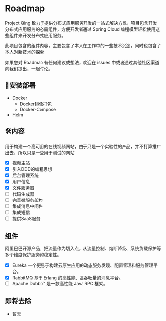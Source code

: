 # Roadmap

Project Qing 致力于提供分布式应用服务开发的一站式解决方案。项目包含开发分布式应用服务的必需组件，方便开发者通过 Spring
Cloud 编程模型轻松使用这些组件来开发分布式应用服务。

此项目包含的组件内容，主要包含了本人在工作中的一些技术沉淀，同时也包含了本人对新技术的探索

如果您对 Roadmap 有任何建议或想法，欢迎在 issues 中或者通过其他社区渠道向我们提出，一起讨论。

## 🔧安装部署

- Docker
    - Docker镜像打包
    - Docker-Compose
- Helm

## 🛠内容

用于构建一个高可用的在线视频网站，由于只是一个实验性的产品，并不打算推广出去，所以只是一些用于测试的网站

- [x] 视频主站
- [x] 引入DDD的编程思想
- [x] 后台管理系统
- [x] 用户信息
- [x] 文件服务器
- [ ] 代码生成器
- [ ] 完善微服务架构
- [ ] 集成消息中间件
- [ ] 集成短信
- [ ] 提供SaaS服务

## 组件

阿里巴巴开源产品，把流量作为切入点，从流量控制、熔断降级、系统负载保护等多个维度保护服务的稳定性。

- [x] Eureka 一个更易于构建云原生应用的动态服务发现、配置管理和服务管理平台。
- [x] RabbitMQ 基于 Erlang 的高性能、高吞吐量的消息平台。
- [ ] Apache Dubbo™ 是一款高性能 Java RPC 框架。

## 即将去除

- 暂无
